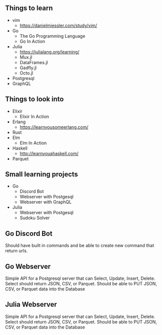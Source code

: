 ## Things to learn
* vim
    + https://danielmiessler.com/study/vim/
* Go 
    + The Go Programming Language
    + Go In Action
* Julia
    + https://julialang.org/learning/
    + Mux.jl
    + DataFrames.jl
    + Gadfly.jl
    + Octo.jl
* Postgresql
* GraphQL

## Things to look into
* Elixir 
    + Elixir In Action
* Erlang
    + https://learnyousomeerlang.com/
* Rust
* Elm
    + Elm In Action
* Haskell
    + http://learnyouahaskell.com/
* Parquet

## Small learning projects
* Go
    + Discord Bot
    + Webserver with Postgesql
    + Webserver with GraphQL
* Julia 
    + Webserver with Postgesql
    + Sudoku Solver

## Go Discord Bot
Should have built in commands and be able to create new command that return urls.

## Go Webserver
Simple API for a Postgresql server that can Select, Update, Insert, Delete. 
Select should return JSON, CSV, or Parquet.
Should be able to PUT JSON, CSV, or Parquet data into the Database

## Julia Webserver
Simple API for a Postgresql server that can Select, Update, Insert, Delete.
Select should return JSON, CSV, or Parquet.
Should be able to PUT JSON, CSV, or Parquet data into the Database
